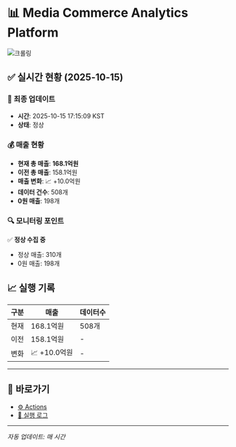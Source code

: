 # 📊 Media Commerce Analytics Platform

![크롤링](https://img.shields.io/badge/크롤링-정상-green)

## ✅ 실시간 현황 (2025-10-15)

### 📍 최종 업데이트
- **시간**: 2025-10-15 17:15:09 KST
- **상태**: 정상

### 💰 매출 현황
- **현재 총 매출**: **168.1억원**
- **이전 총 매출**: 158.1억원
- **매출 변화**: 📈 +10.0억원
- **데이터 건수**: 508개
- **0원 매출**: 198개

### 🔍 모니터링 포인트

✅ **정상 수집 중**
- 정상 매출: 310개
- 0원 매출: 198개


## 📈 실행 기록

| 구분 | 매출 | 데이터수 |
|------|------|----------|
| 현재 | 168.1억원 | 508개 |
| 이전 | 158.1억원 | - |
| 변화 | 📈 +10.0억원 | - |

---

## 🔗 바로가기

- [⚙️ Actions](../../actions)
- [📝 실행 로그](../../actions/workflows/daily_scraping.yml)

---

*자동 업데이트: 매 시간*
